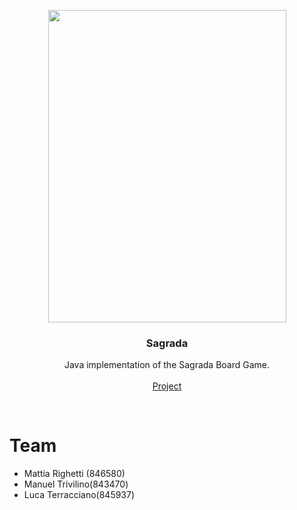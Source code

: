 <p align="center">
  <a href="https://getbootstrap.com/">
    <img src="https://cf.geekdo-images.com/medium/img/frguV5YOfP1hsAmZpKnYxAmIpYA=/fit-in/500x500/filters:no_upscale()/pic3525224.jpg" alt="" width=381 height=500>
  </a>

  <h3 align="center">Sagrada</h3>

  <p align="center">
    Java implementation of the Sagrada Board Game.
    <br>
    <br>
    <a href="https://github.com/MattRighetti/ing-sw-2018-righetti-trivilino-terracciano">Project</a>
  </p>
</p>

<br>

# Team
- Mattia Righetti (846580)
- Manuel Trivilino(843470)
- Luca Terracciano(845937)
